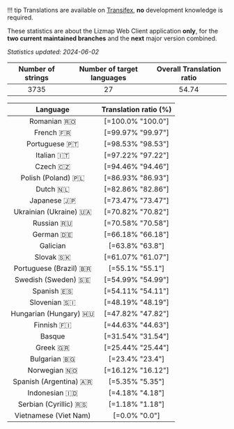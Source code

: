<!--
DO NOT EDIT THIS FILE DIRECTLY.
It is generated automatically by transifex_stats.py in the scripts folder.
-->

!!! tip
    Translations are available on [Transifex](https://www.transifex.com/3liz-1/lizmap-locales/), **no** development
    knowledge is required.

These statistics are about the Lizmap Web Client application **only**, for the **two current
maintained branches** and the **next** major version combined.

*Statistics updated: 2024-06-02*

| Number of strings | Number of target languages | Overall Translation ratio |
|:-:|:-:|:-:|
3735|27|54.74

| Language | Translation ratio (%) |
|:-:|:-:|
Romanian 🇷🇴 |[=100.0% "100.0"]|
French 🇫🇷 |[=99.97% "99.97"]|
Portuguese 🇵🇹 |[=98.53% "98.53"]|
Italian 🇮🇹 |[=97.22% "97.22"]|
Czech 🇨🇿 |[=94.46% "94.46"]|
Polish (Poland) 🇵🇱 |[=86.93% "86.93"]|
Dutch 🇳🇱 |[=82.86% "82.86"]|
Japanese 🇯🇵 |[=73.47% "73.47"]|
Ukrainian (Ukraine) 🇺🇦 |[=70.82% "70.82"]|
Russian 🇷🇺 |[=70.58% "70.58"]|
German 🇩🇪 |[=66.18% "66.18"]|
Galician  |[=63.8% "63.8"]|
Slovak 🇸🇰 |[=61.07% "61.07"]|
Portuguese (Brazil) 🇧🇷 |[=55.1% "55.1"]|
Swedish (Sweden) 🇸🇪 |[=54.99% "54.99"]|
Spanish 🇪🇸 |[=54.11% "54.11"]|
Slovenian 🇸🇮 |[=48.19% "48.19"]|
Hungarian (Hungary) 🇭🇺 |[=47.82% "47.82"]|
Finnish 🇫🇮 |[=44.63% "44.63"]|
Basque  |[=31.54% "31.54"]|
Greek 🇬🇷 |[=25.44% "25.44"]|
Bulgarian 🇧🇬 |[=23.4% "23.4"]|
Norwegian 🇳🇴 |[=16.12% "16.12"]|
Spanish (Argentina) 🇦🇷 |[=5.35% "5.35"]|
Indonesian 🇮🇩 |[=4.18% "4.18"]|
Serbian (Cyrillic) 🇷🇸 |[=1.18% "1.18"]|
Vietnamese (Viet Nam)  |[=0.0% "0.0"]|

